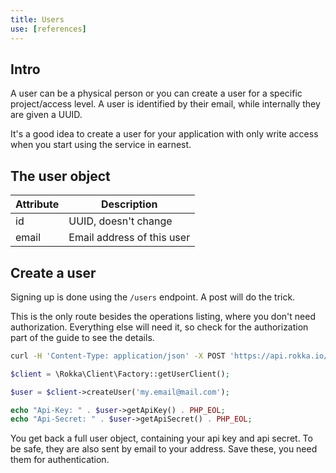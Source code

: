 ```yaml
---
title: Users
use: [references]
---
```


## Intro

A user can be a physical person or you can create a user for a specific project/access level. A user is identified by their email, while internally they are given a UUID.

It's a good idea to create a user for your application with only write access when you start using the service in earnest.

## The user object

| Attribute | Description |
| -------------- | ------------- |
| id | UUID, doesn't change |
| email | Email address of this user |

## Create a user

Signing up is done using the `/users` endpoint. A post will do the trick.

This is the only route besides the operations listing, where you don't need authorization. Everything else will need it, so check for the authorization part of the guide to see the details.

```bash
curl -H 'Content-Type: application/json' -X POST 'https://api.rokka.io/users' -d '{ "email": "my.email@mail.com"}'
```

```php
$client = \Rokka\Client\Factory::getUserClient();

$user = $client->createUser('my.email@mail.com');

echo "Api-Key: " . $user->getApiKey() . PHP_EOL;
echo "Api-Secret: " . $user->getApiSecret() . PHP_EOL;

```

You get back a full user object, containing your api key and api secret. To be safe, they are also sent by email to your address. Save these, you need them for authentication.
